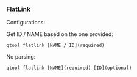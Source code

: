 ### FlatLink

Configurations:

Get ID / NAME based on the one provided:
```
qtool flatlink [NAME / ID](required)
```

No parsing:
```
qtool flatlink [NAME](required) [ID](optional)
```
